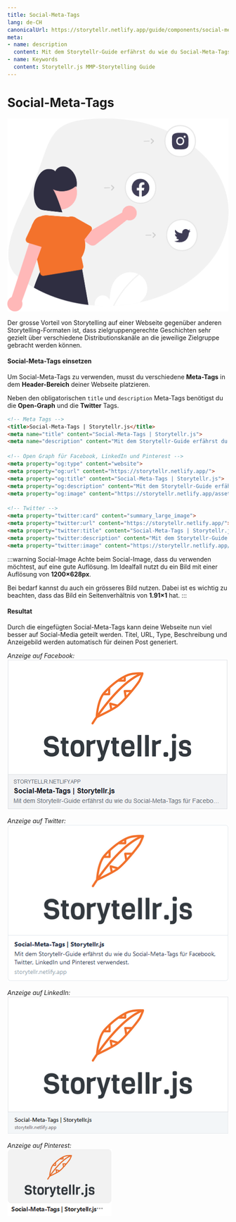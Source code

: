 ```yaml
---
title: Social-Meta-Tags
lang: de-CH
canonicalUrl: https://storytellr.netlify.app/guide/components/social-meta.html
meta:
- name: description
  content: Mit dem Storytellr-Guide erfährst du wie du Social-Meta-Tags verwendest.
- name: Keywords
  content: Storytellr.js MMP-Storytelling Guide
---
```


# Social-Meta-Tags
![Verwendung von Social-Meta-Tags](../../assets/illustration/undraw_Social_ideas.svg)

Der grosse Vorteil von Storytelling auf einer Webseite gegenüber anderen Storytelling-Formaten ist, dass zielgruppengerechte
Geschichten sehr gezielt über verschiedene Distributionskanäle an die jeweilige Zielgruppe gebracht werden können.

#### Social-Meta-Tags einsetzen
Um Social-Meta-Tags zu verwenden, musst du verschiedene **Meta-Tags** in dem **Header-Bereich** deiner Webseite platzieren.

Neben den obligatorischen `title` und `description` Meta-Tags benötigst du die **Open-Graph** und die **Twitter** Tags.
```html
<!-- Meta Tags -->
<title>Social-Meta-Tags | Storytellr.js</title>
<meta name="title" content="Social-Meta-Tags | Storytellr.js">
<meta name="description" content="Mit dem Storytellr-Guide erfährst du wie du Social-Meta-Tags für Facebook, Twitter, LinkedIn und Pinterest verwendest.">

<!-- Open Graph für Facebook, LinkedIn und Pinterest -->
<meta property="og:type" content="website">
<meta property="og:url" content="https://storytellr.netlify.app/">
<meta property="og:title" content="Social-Meta-Tags | Storytellr.js">
<meta property="og:description" content="Mit dem Storytellr-Guide erfährst du wie du Social-Meta-Tags für Facebook, Twitter, LinkedIn und Pinterest verwendest.">
<meta property="og:image" content="https://storytellr.netlify.app/assets/logo/storytellr-social-logo.png">

<!-- Twitter -->
<meta property="twitter:card" content="summary_large_image">
<meta property="twitter:url" content="https://storytellr.netlify.app/">
<meta property="twitter:title" content="Social-Meta-Tags | Storytellr.js">
<meta property="twitter:description" content="Mit dem Storytellr-Guide erfährst du wie du Social-Meta-Tags für Facebook, Twitter, LinkedIn und Pinterest verwendest.">
<meta property="twitter:image" content="https://storytellr.netlify.app/assets/logo/storytellr-social-logo.png">
```

:::warning Social-Image
Achte beim Social-Image, dass du verwenden möchtest, auf eine gute Auflösung.
Im Idealfall nutzt du ein Bild mit einer Auflösung von **1200×628px**.

Bei bedarf kannst du auch ein grösseres Bild nutzen. Dabei ist es wichtig zu beachten, 
dass das Bild ein Seitenverhältnis von **1.91×1** hat.
:::

#### Resultat
Durch die eingefügten Social-Meta-Tags kann deine Webseite nun viel besser auf Social-Media geteilt werden.
Titel, URL, Type, Beschreibung und Anzeigebild werden automatisch für deinen Post generiert.

*Anzeige auf Facebook:*  
![Social-Meta-Tags auf Facebook](../../assets/illustration/social-share-facebook.png)

*Anzeige auf Twitter:*  
![Social-Meta-Tags auf Twitter](../../assets/illustration/social-share-twitter.png)

*Anzeige auf LinkedIn:*  
![Social-Meta-Tags auf LinkedIn](../../assets/illustration/social-share-linkedin.png)

*Anzeige auf Pinterest:*  
![Social-Meta-Tags auf Pinterest](../../assets/illustration/social-share-pinterest.png)
